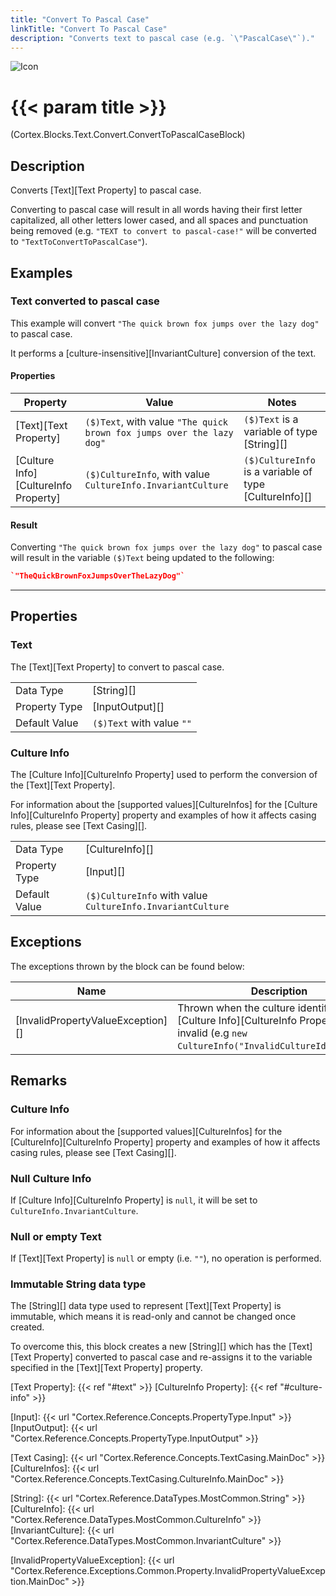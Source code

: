 ```yaml
---
title: "Convert To Pascal Case"
linkTitle: "Convert To Pascal Case"
description: "Converts text to pascal case (e.g. `\"PascalCase\"`)."
---
```


![Icon](/blocks/text-convert-block-icon.png)

# {{< param title >}}

<p class="namespace">(Cortex.Blocks.Text.Convert.ConvertToPascalCaseBlock)</p>

## Description

Converts [Text][Text Property] to pascal case.

Converting to pascal case will result in all words having their first letter capitalized, all other letters lower cased, and all spaces and punctuation being removed (e.g. `"TEXT to convert to pascal-case!"` will be converted to `"TextToConvertToPascalCase"`).

## Examples

### Text converted to pascal case

This example will convert `"The quick brown fox jumps over the lazy dog"` to pascal case.

It performs a [culture-insensitive][InvariantCulture] conversion of the text.

#### Properties

| Property           | Value                     | Notes                                    |
|--------------------|---------------------------|------------------------------------------|
| [Text][Text Property] | `($)Text`, with value `"The quick brown fox jumps over the lazy dog"` | `($)Text` is a variable of type [String][] |
| [Culture Info][CultureInfo Property] | `($)CultureInfo`, with value `CultureInfo.InvariantCulture` | `($)CultureInfo` is a variable of type [CultureInfo][] |

#### Result

Converting `"The quick brown fox jumps over the lazy dog"` to pascal case will result in the variable `($)Text` being updated to the following:

```json
`"TheQuickBrownFoxJumpsOverTheLazyDog"`
```

***

## Properties

### Text

The [Text][Text Property] to convert to pascal case.

| | |
|--------------------|---------------------------|
| Data Type | [String][] |
| Property Type | [InputOutput][] |
| Default Value | `($)Text` with value `""` |

### Culture Info

The [Culture Info][CultureInfo Property] used to perform the conversion of the [Text][Text Property].

For information about the [supported values][CultureInfos] for the [Culture Info][CultureInfo Property] property and examples of how it affects casing rules, please see [Text Casing][].

| | |
|--------------------|---------------------------|
| Data Type | [CultureInfo][] |
| Property Type | [Input][] |
| Default Value | `($)CultureInfo` with value `CultureInfo.InvariantCulture` |

## Exceptions

The exceptions thrown by the block can be found below:

| Name     | Description |
|----------|----------|
| [InvalidPropertyValueException][] | Thrown when the culture identifier of the [Culture Info][CultureInfo Property] is invalid (e.g `new CultureInfo("InvalidCultureIdentifier")`)

## Remarks

### Culture Info

For information about the [supported values][CultureInfos] for the [CultureInfo][CultureInfo Property] property and examples of how it affects casing rules, please see [Text Casing][].

### Null Culture Info

If [Culture Info][CultureInfo Property] is `null`, it will be set to `CultureInfo.InvariantCulture`.

### Null or empty Text

If [Text][Text Property] is `null` or empty (i.e. `""`), no operation is performed.

### Immutable String data type

The [String][] data type used to represent [Text][Text Property] is immutable, which means it is read-only and cannot be changed once created.

To overcome this, this block creates a new [String][] which has the [Text][Text Property] converted to pascal case and re-assigns it to the variable specified in the [Text][Text Property] property.

[Text Property]: {{< ref "#text" >}}
[CultureInfo Property]: {{< ref "#culture-info" >}}

[Input]: {{< url "Cortex.Reference.Concepts.PropertyType.Input" >}}
[InputOutput]: {{< url "Cortex.Reference.Concepts.PropertyType.InputOutput" >}}

[Text Casing]: {{< url "Cortex.Reference.Concepts.TextCasing.MainDoc" >}}
[CultureInfos]: {{< url "Cortex.Reference.Concepts.TextCasing.CultureInfo.MainDoc" >}}

[String]: {{< url "Cortex.Reference.DataTypes.MostCommon.String" >}}
[CultureInfo]: {{< url "Cortex.Reference.DataTypes.MostCommon.CultureInfo" >}}
[InvariantCulture]: {{< url "Cortex.Reference.DataTypes.MostCommon.InvariantCulture" >}}

[InvalidPropertyValueException]: {{< url "Cortex.Reference.Exceptions.Common.Property.InvalidPropertyValueException.MainDoc" >}}
